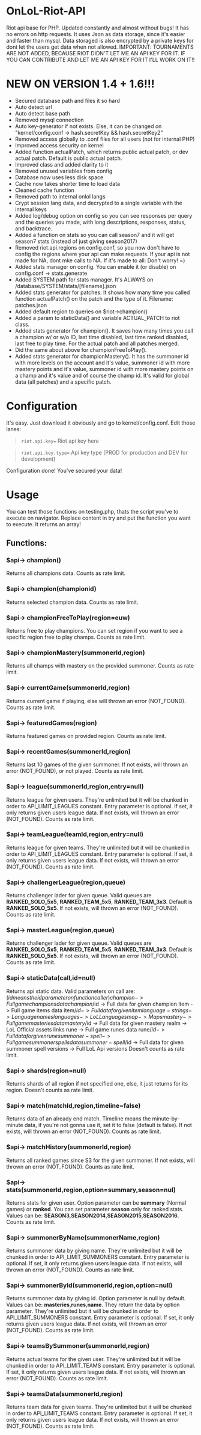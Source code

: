# OnLoL-Riot-API
Riot api base for PHP. Updated constantly and almost without bugs!
It has no errors on http requests.
It uses Json as data storage, since it's easier and faster than mysql.
Data storaged is also encrypted by a private keys for dont let the users get data when not allowed.
IMPORTANT: TOURNAMENTS ARE NOT ADDED, BECAUSE RIOT DIDN'T LET ME AN API KEY FOR IT. IF YOU CAN CONTRIBUTE AND LET ME AN API KEY FOR IT I'LL WORK ON IT!!

# NEW ON VERSION 1.4 + 1.6!!!
* Secured database path and files it so hard
* Auto detect url
* Auto detect base path
* Removed mysql connection
* Auto key-generator if not exists. Else, it can be changed on "kernel/config.conf -> hash.secretKey && hash.secretKey2"
* Removed access globally to .conf files for all users (not for internal PHP)
* Improved access security on kernel
* Added function actualPatch, which returns public actual patch, or dev actual patch. Default is public actual patch.
* Improved class and added clarity to it
* Removed unused variables from config
* Database now uses less disk space
* Cache now takes shorter time to load data
* Cleaned cache function
* Removed path to internal onlol langs
* Crypt session lang data, and decrypted to a single variable with the internal keys
* Added log/debug option on config so you can see responses per query and the queries you made, with long descriptions, responses, status, and backtrace.
* Added a function on stats so you can call season7 and it will get season7 stats (instead of just giving season2017)
* Removed riot.api.regions on config.conf, so you now don't have to config the regions where your api can make requests. If your api is not made for NA, dont mke calls to NA. If it's made to all: Don't worry! =)
* Added stats manager on config. You can enable it (or disable) on config.conf -> stats.generate
* Added SYSTEM path for stats manager. It's ALWAYS on /database/SYSTEM/stats/[filename].json
* Added stats generator for patches: It shows how many time you called function actualPatch() on the patch and the type of it. Filename: patches.json
* Added default region to queries on $riot->champion()
* Added a param to staticData() and variable ACTUAL_PATCH to riot class.
* Added stats generator for champion(). It saves how many times you call a champion w/ or w/o ID, last time disabled, last time ranked disabled, last free to play time. For the actual patch and all patches merged.
* Did the same about above for championFreeToPlay().
* Added stats generator for championMastery(). It has the summoner id with more levels on the account  and it's value, summoner id with more mastery points and it's value, summoner id with more mastery points on a champ and it's value and of course the champ id. It's valid for global data (all patches) and a specific patch.

# Configuration
It's easy. Just download it obviously and go to kernel/config.conf. Edit those lanes:

> `riot.api.key=` Riot api key here

>`riot.api.key.type=` Api key type (PROD for production and DEV for development)

Configuration done! You've secured your data!

# Usage
You can test those functions on testing.php, thats the script you've to execute on navigator. Replace content in try and put the function you want to execute. It returns an array!
## Functions:
### $api-> champion()
Returns all champions data.
Counts as rate limit.

### $api-> champion(championid)
Returns selected champion data. 
Counts as rate limit.

### $api-> championFreeToPlay(region=euw)
Returns free to play champions. You can set region if you want to see a specific region free to play champs.
Counts as rate limit.

### $api-> championMastery(summonerId,region)
Returns all champs with mastery on the provided summoner.
Counts as rate limit.

### $api-> currentGame(summonerId,region)
Returns current game if playing, else will thrown an error (NOT_FOUND).
Counts as rate limit.

### $api-> featuredGames(region)
Returns featured games on provided region.
Counts as rate limit.

### $api-> recentGames(summonerId,region)
Returns last 10 games of the given summoner.  If not exists, will thrown an error (NOT_FOUND), or not played.
Counts as rate limit.

### $api-> league(summonerId,region,entry=null)
Returns league for given users. They're unlimited but it will be chunked in order to API_LIMIT_LEAGUES constant.
Entry parameter is optional. If set, it only returns given users league data. If not exists, will thrown an error (NOT_FOUND).
Counts as rate limit.

### $api-> teamLeague(teamId,region,entry=null)
Returns league for given teams. They're unlimited but it will be chunked in order to API_LIMIT_LEAGUES constant.
Entry parameter is optional. If set, it only returns given users league data. If not exists, will thrown an error (NOT_FOUND).
Counts as rate limit.

### $api-> challengerLeague(region,queue)
Returns challenger lader for given queue. 
Valid queues are **RANKED_SOLO_5x5**, **RANKED_TEAM_5x5**, **RANKED_TEAM_3x3**.
Default is **RANKED_SOLO_5x5**. If not exists, will thrown an error (NOT_FOUND).
Counts as rate limit.

### $api-> masterLeague(region,queue)
Returns challenger lader for given queue. 
Valid queues are **RANKED_SOLO_5x5**, **RANKED_TEAM_5x5**, **RANKED_TEAM_3x3**.
Default is **RANKED_SOLO_5x5**. If not exists, will thrown an error (NOT_FOUND).
Counts as rate limit.

### $api-> staticData(call,id=null)
Returns api static data. Valid parameters on call are: ($id means the id parameter on function caller)
        champion -> Full game champions data
	champion/$id -> Full data for given champion
	item -> Full game items data
	item/$id -> Full data for given item
	language-strings ->  Language names
	languages -> LoL Languages
	map -> Maps
	mastery -> Full game masteries data
	mastery/$id -> Full data for given mastery
	realm -> LoL Official assets links
	rune -> Full game runes data
	rune/$id -> Full data for given rune
	summoner-spell -> Full game summoner spells data
	summoner-spell/$id -> Full data for given summoner spell
	versions -> Full LoL Api versions
Doesn't counts as rate limit.

### $api-> shards(region=null)
Returns shards of all region if not specified one, else, it just returns for its region.
Doesn't counts as rate limit.

### $api-> match(matchId,region,timeline=false)
Returns data of an already end match. Timeline means the minute-by-minute data, if you're not gonna use it, set it to false (default is false). If not exists, will thrown an error (NOT_FOUND).
Counts as rate limit.

### $api-> matchHistory(summonerId,region)
Returns all ranked games since S3 for the given summoner. If not exists, will thrown an error (NOT_FOUND).
Counts as rate limit.

### $api-> stats(summonerId,region,option=summary,season=nul)
Returns stats for given user.
Option parameter can be **summary** (Normal games) or **ranked**. You can set parameter **season** only for ranked stats. Values can be: **SEASON3**,**SEASON2014**,**SEASON2015**,**SEASON2016**.
Counts as rate limit.

### $api-> summonerByName(summonerName,region)
Returns summoner data by giving name. They're unlimited but it will be chunked in order to API_LIMIT_SUMMONERS constant.
Entry parameter is optional. If set, it only returns given users league data. If not exists, will thrown an error (NOT_FOUND).
Counts as rate limit.

### $api-> summonerById(summonerId,region,option=null)
Returns summoner data by giving id.
Option parameter is null by default. Values can be: **masteries**,**runes**,**name**.
They return the data by option parameter.
They're unlimited but it will be chunked in order to API_LIMIT_SUMMONERS constant.
Entry parameter is optional. If set, it only returns given users league data. If not exists, will thrown an error (NOT_FOUND).
Counts as rate limit.

### $api-> teamsBySummoner(summonerId,region)
Returns actual teams for the given user. They're unlimited but it will be chunked in order to API_LIMIT_TEAMS constant.
Entry parameter is optional. If set, it only returns given users league data. If not exists, will thrown an error (NOT_FOUND).
Counts as rate limit.

### $api-> teamsData(summonerId,region)
Returns team data for given teams. They're unlimited but it will be chunked in order to API_LIMIT_TEAMS constant.
Entry parameter is optional. If set, it only returns given users league data. If not exists, will thrown an error (NOT_FOUND).
Counts as rate limit.
